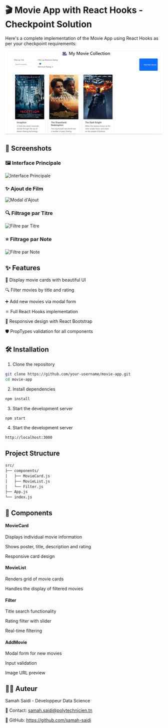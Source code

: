 # 🎬 Movie App with React Hooks - Checkpoint Solution
Here's a complete implementation of the Movie App using React Hooks as per your checkpoint requirements:

![Application Complète](./src/images/result.png)

## 📸 Screenshots

### 🖼️ Interface Principale
![Interface Principale](./src/images/result2.png.png)

### ✨ Ajout de Film
![Modal d'Ajout](./src/images/add_movie.png.png)

### 🔍 Filtrage par Titre
![Filtre par Titre](./src/images/filter_by_title.png.png)

### ⭐ Filtrage par Note
![Filtre par Note](./src/images/filter_rating.png.png)

## ✨ Features

🎥 Display movie cards with beautiful UI

🔍 Filter movies by title and rating

➕ Add new movies via modal form

⚛️ Full React Hooks implementation

🌈 Responsive design with React Bootstrap

🛡️ PropTypes validation for all components

## 🛠️ Installation

1. Clone the repository

```bash
git clone https://github.com/your-username/movie-app.git
cd movie-app
```

2. Install dependencies

```bash
npm install
```

3. Start the development server

```bash
npm start
```

4. Start the development server

```bash
http://localhost:3000
```
## Project Structure

```bash
src/
├── components/
│   ├── MovieCard.js
│   ├── MovieList.js
│   └── Filter.js
├── App.js
└── index.js
```
## 🧩 Components

#### MovieCard

Displays individual movie information

Shows poster, title, description and rating

Responsive card design

#### MovieList
Renders grid of movie cards

Handles the display of filtered movies

#### Filter
Title search functionality

Rating filter with slider

Real-time filtering

#### AddMovie

Modal form for new movies

Input validation

Image URL preview


## 👩‍💻 Auteur

Samah Saidi - Développeur Data Science

📧 Contact: samah.saidi@polytechnicien.tn

🔗 GitHub: https://github.com/samah-saidi